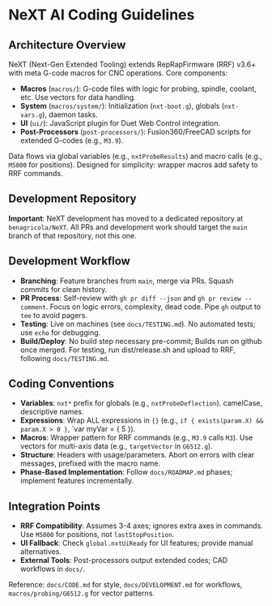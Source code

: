 # NeXT AI Coding Guidelines

## Architecture Overview
NeXT (Next-Gen Extended Tooling) extends RepRapFirmware (RRF) v3.6+ with meta G-code macros for CNC operations. Core components:
- **Macros** (`macros/`): G-code files with logic for probing, spindle, coolant, etc. Use vectors for data handling.
- **System** (`macros/system/`): Initialization (`nxt-boot.g`), globals (`nxt-vars.g`), daemon tasks.
- **UI** (`ui/`): JavaScript plugin for Duet Web Control integration.
- **Post-Processors** (`post-processors/`): Fusion360/FreeCAD scripts for extended G-codes (e.g., `M3.9`).

Data flows via global variables (e.g., `nxtProbeResults`) and macro calls (e.g., `M5000` for positions). Designed for simplicity: wrapper macros add safety to RRF commands.

## Development Repository
**Important**: NeXT development has moved to a dedicated repository at `benagricola/NeXT`. All PRs and development work should target the `main` branch of that repository, not this one.

## Development Workflow
- **Branching**: Feature branches from `main`, merge via PRs. Squash commits for clean history.
- **PR Process**: Self-review with `gh pr diff --json` and `gh pr review --comment`. Focus on logic errors, complexity, dead code. Pipe `gh` output to `tee` to avoid pagers.
- **Testing**: Live on machines (see `docs/TESTING.md`). No automated tests; use `echo` for debugging.
- **Build/Deploy**: No build step necessary pre-commit; Builds run on github once merged. For testing, run dist/release.sh and upload to RRF, following `docs/TESTING.md`.

## Coding Conventions
- **Variables**: `nxt*` prefix for globals (e.g., `nxtProbeDeflection`). camelCase, descriptive names.
- **Expressions**: Wrap ALL expressions in `{}` (e.g., `if { exists(param.X) && param.X > 0 }`, `var myVar = { 5 }).
- **Macros**: Wrapper pattern for RRF commands (e.g., `M3.9` calls `M3`). Use vectors for multi-axis data (e.g., `targetVector` in `G6512.g`).
- **Structure**: Headers with usage/parameters. Abort on errors with clear messages, prefixed with the macro name.
- **Phase-Based Implementation**: Follow `docs/ROADMAP.md` phases; implement features incrementally.

## Integration Points
- **RRF Compatibility**: Assumes 3-4 axes; ignores extra axes in commands. Use `M5000` for positions, not `lastStopPosition`.
- **UI Fallback**: Check `global.nxtUiReady` for UI features; provide manual alternatives.
- **External Tools**: Post-processors output extended codes; CAD workflows in `docs/`.

Reference: `docs/CODE.md` for style, `docs/DEVELOPMENT.md` for workflows, `macros/probing/G6512.g` for vector patterns.